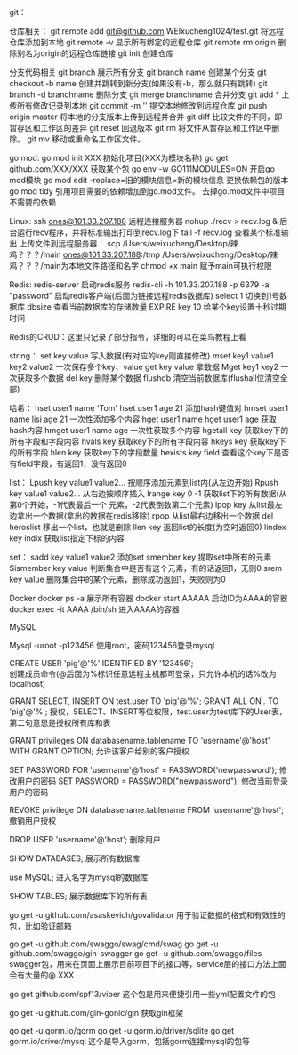 git：

仓库相关：
git remote add git@github.com:WEIxucheng1024/test.git                   将远程仓库添加到本地
git remote -v                                                           显示所有绑定的远程仓库
git remote rm origin                                                    删除别名为origin的远程仓库链接
git init                                                                创建仓库

分支代码相关
git branch                                                              展示所有分支
git branch name                                                         创建某个分支
git checkout -b name                                                    创建并跳转到新分支(如果没有-b，那么就只有跳转)
git branch -d branchname                                                删除分支
git merge branchname                                                    合并分支
git add *                                                               上传所有修改记录到本地
git commit -m ''                                                        提交本地修改到远程仓库
git push origin master                                                  将本地的分支版本上传到远程并合并
git diff                                                                比较文件的不同，即暂存区和工作区的差异
git reset                                                               回退版本
git rm                                                                  将文件从暂存区和工作区中删除。
git mv                                                                  移动或重命名工作区文件。

go mod:
go mod init XXX                             	初始化项目(XXX为模块名称)
go get github.com/XXX/XXX                   	获取某个包
go env -w GO111MODULES=ON                   	开启go mod模块
go mod edit -replace=旧的模块信息=新的模块信息  	更换依赖包的版本
go mod tidy				  	引用项目需要的依赖增加到go.mod文件。
去掉go.mod文件中项目不需要的依赖



Linux:
ssh ones@101.33.207.188					远程连接服务器
nohup ./recv > recv.log &					后台运行recv程序，并将标准输出打印到recv.log下
tail -f recv.log						查看某个标准输出
上传文件到远程服务器：
scp /Users/weixucheng/Desktop/辣鸡？？？/main ones@101.33.207.188:/tmp
/Users/weixucheng/Desktop/辣鸡？？？/main为本地文件路径和名字
chmod +x main						赋予main可执行权限


Redis:
redis-server						启动redis服务
redis-cli -h 101.33.207.188 -p 6379 -a "password"		启动redis客户端(后面为链接远程redis数据库)
select 1							切换到1号数据库
dbsize							查看当前数据库的存储数量
EXPIRE key 10						给某个key设置十秒过期时间

Redis的CRUD：这里只记录了部分指令，详细的可以在菜鸟教程上看

string：
set key value						写入数据(有对应的key则直接修改)
mset key1 value1 key2 value2				一次保存多个key、value
get key value						拿数据
Mget key1 key2						一次获取多个数据
del key							删除某个数据
flushdb							清空当前数据库(flushall位清空全部)

哈希：
hset user1 name 'Tom'
hset user1 age 21					添加hash键值对
hmset user1 name lisi age 21				一次性添加多个内容
hget user1 name
hget user1 age						获取hash内容
hmget user1 name age					一次性获取多个内容
hgetall key						获取key下的所有字段和字段内容
hvals key 						获取key下的所有字段内容
hkeys key						获取key下的所有字段
hlen key							获取key下的字段数量
hexists key field					查看这个key下是否有field字段，有返回1，没有返回0

list：
Lpush key value1 value2...				按顺序添加元素到list内(从左边开始)
Rpush key value1 value2...				从右边按顺序插入
lrange key 0 -1						获取list下的所有数据(从第0个开始，-1代表最后一个
元素，-2代表倒数第二个元素)
lpop key							从list最左边拿出一个数据(拿出的数据在redis移除)
rpop							从list最右边移出一个数据
del heroslist						移出一个list，也就是删除
llen key							返回list的长度(为空时返回0)
lindex key indix						获取list指定下标的内容

set：
sadd key value1 value2					添加set
smember key						提取set中所有的元素
Sismember key value					判断集合中是否有这个元素，有的话返回1，无则0
srem key value						删除集合中的某个元素，删除成功返回1，失败则为0


Docker
docker ps -a						展示所有容器
docker start AAAAA					启动ID为AAAA的容器
docker exec -it AAAA /bin/sh				进入AAAA的容器




MySQL

Mysql -uroot -p123456
使用root，密码123456登录mysql

CREATE USER 'pig'@'%' IDENTIFIED BY '123456';		
创建成员命令(@后面为%标识任意远程主机都可登录，只允许本机的话%改为localhost)

GRANT SELECT, INSERT ON test.user TO 'pig'@'%';
GRANT ALL ON *.* TO 'pig'@'%';
授权，SELECT、INSERT等位权限，test.user为test库下的User表，第二句意思是授权所有库和表

GRANT privileges ON databasename.tablename TO 'username'@'host' WITH GRANT OPTION;
允许该客户给别的客户授权

SET PASSWORD FOR 'username'@'host' = PASSWORD('newpassword');
修改用户的密码
SET PASSWORD = PASSWORD("newpassword");
修改当前登录用户的密码

REVOKE privilege ON databasename.tablename FROM 'username'@'host';
撤销用户授权

DROP USER 'username'@'host';
删除用户

SHOW DATABASES;
展示所有数据库

use MySQL;
进入名字为mysql的数据库

SHOW TABLES;
展示数据库下的所有表




go get -u github.com/asaskevich/govalidator
用于验证数据的格式和有效性的包，比如验证邮箱

go get -u github.com/swaggo/swag/cmd/swag
go get -u github.com/swaggo/gin-swagger
go get -u github.com/swaggo/files
swagger包，用来在页面上展示目前项目下的接口等，service层的接口方法上面会有大量的@ XXX

go get github.com/spf13/viper
这个包是用来便捷引用一些yml配置文件的包

go get -u github.com/gin-gonic/gin
获取gin框架

go get -u gorm.io/gorm
go get -u gorm.io/driver/sqlite
go get gorm.io/driver/mysql
这个是导入gorm，包括gorm连接mysql的包等
















